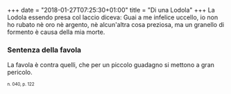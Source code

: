 +++
date = "2018-01-27T07:25:30+01:00"
title = "Di una Lodola"
+++
La Lodola essendo presa col laccio diceva: Guai a me infelice uccello, io non ho rubato nè oro nè argento, nè alcun'altra cosa preziosa, ma un granello di formento è causa della mia morte.

### Sentenza della favola
La favola è contra quelli, che per un piccolo guadagno si mettono a gran pericolo.

<sub><sub>n. 040, p. 122<sub><sub>